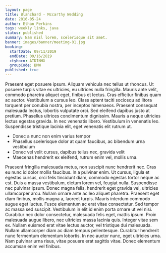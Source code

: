 ```yaml
---
layout: page
title: Blanchard - Mccarthy Wedding
date: 2016-05-24
author: Ethan Perkins
tags: weekly links, java
status: published
summary: Nam nisl lorem, scelerisque sit amet.
banner: images/banner/meeting-01.jpg
booking:
  startDate: 09/11/2019
  endDate: 09/16/2019
  ctyhocn: AIDINHX
  groupCode: BMW
published: true
---
```

Praesent eget posuere ipsum. Aliquam vehicula nec tellus ut rhoncus. Ut posuere turpis vitae ex ultricies, eu ultrices nulla fringilla. Mauris ante velit, commodo pharetra aliquet eget, finibus et lectus. Cras efficitur finibus quam ac auctor. Vestibulum a cursus leo. Class aptent taciti sociosqu ad litora torquent per conubia nostra, per inceptos himenaeos. Praesent consequat malesuada lectus, lobortis vulputate orci. Sed eleifend dapibus justo at pretium. Phasellus ultrices condimentum dignissim. Mauris a neque ultricies lectus egestas gravida. In nec venenatis libero. Vestibulum in venenatis leo. Suspendisse tristique lacinia elit, eget venenatis elit rutrum ut.

* Donec a nunc non enim varius tempor
* Phasellus scelerisque dolor at quam faucibus, ac bibendum urna vestibulum
* Donec vel velit cursus, dapibus tellus nec, gravida velit
* Maecenas hendrerit ex eleifend, rutrum enim vel, mollis urna.

Praesent fringilla malesuada metus, non suscipit nunc hendrerit nec. Cras eu nunc id dolor mollis faucibus. In a pulvinar enim. Ut cursus, ligula et egestas cursus, orci felis tincidunt diam, commodo egestas tortor neque ac est. Duis a massa vestibulum, dictum lorem vel, feugiat nulla. Suspendisse nec pulvinar ipsum. Donec magna felis, hendrerit eget gravida vel, ultricies ullamcorper arcu. Nullam ornare ante ac leo aliquet pharetra. Praesent eget diam finibus, mollis magna a, laoreet turpis. Mauris interdum commodo augue eget luctus. Fusce elementum ac erat vitae consectetur.
Sed tempor ac massa sed suscipit. Vestibulum in elit id enim porta ornare ut vel nisi. Curabitur nec dolor consectetur, malesuada felis eget, mattis ipsum. Proin malesuada augue libero, nec ultricies massa lacinia quis. Integer vitae sem ex. Nullam euismod erat vitae lectus auctor, vel tristique dui malesuada. Nullam ullamcorper diam ac diam tempus pellentesque. Curabitur hendrerit nunc fermentum elementum lobortis. In nec auctor nunc, eget ultricies urna. Nam pulvinar urna risus, vitae posuere erat sagittis vitae. Donec elementum accumsan enim vel finibus.
